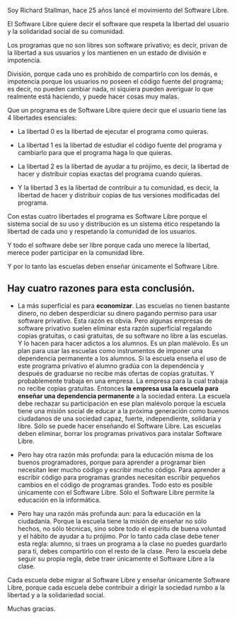 
Soy Richard Stallman, hace 25 años lancé el movimiento del Software
Libre.

El Software Libre quiere decir el software que respeta la libertad del
usuario y  la solidaridad social de su comunidad.

Los programas que no son libres son software privativo; es decir,
privan de la libertad a sus usuarios y los mantienen en un estado
de división e impotencia.

División, porque cada uno es prohibido de compartirlo con los demás, e
impotencia porque los usuarios no poseen el código fuente del programa;
es decir, no pueden cambiar nada, ni siquiera pueden averiguar lo que
realmente está haciendo, y puede hacer cosas muy malas.

Que un programa es de Software Libre quiere decir que el usuario tiene
las 4 libertades esenciales:

+ La libertad 0 es la libertad de ejecutar el programa como quieras.

+ La libertad 1 es la libertad de estudiar el código fuente del programa
y cambiarlo para que el programa haga lo que quieras.

+ La libertad 2 es la libertad de ayudar a tu prójimo, es decir, la
libertad de hacer y distribuir copias  exactas del programa cuando
quieras.

+ Y la libertad 3 es la libertad de contribuir a tu comunidad, es decir,
la libertad de hacer y distribuir copias de tus versiones modificadas
del programa.

Con estas cuatro libertades el programa es Software Libre porque el
sistema social de su uso y distribución es un sistema ético
respetando la libertad de cada uno y respetando la comunidad de los
usuarios.

Y todo el software debe ser libre porque cada uno merece la libertad,
merece poder participar en la comunidad libre.

Y por lo tanto las escuelas deben enseñar únicamente el Software Libre.

## Hay cuatro razones para esta conclusión.

+ La más superficial es para **economizar**. Las escuelas no tienen bastante
dinero, no deben desperdiciar su dinero pagando permiso para usar
software privativo. Esta razón es obvia. Pero algunas empresas de
software privativo suelen eliminar esta razón superficial regalando
copias gratuitas, o casi gratuitas, de su software no libre a las
escuelas. Y lo hacen para hacer adictos a los alumnos. Es un plan
malévolo. Es un plan para usar las escuelas como instrumentos de imponer
una dependencia permanente a los alumnos.
Si la escuela enseña el uso de este programa privativo el alumno gradúa
con la dependencia y después de graduarse no recibe más ofertas de
copias gratuitas. Y probablemente trabaja en una empresa. La empresa
para la cual trabaja no recibe copias gratuitas. Entonces **la empresa
usa la escuela para enseñar una dependencia permanente** a la sociedad
entera. La escuela debe rechazar su participación en ese plan malévolo
porque la escuela tiene una misión social de educar a la próxima
generación como buenos ciudadanos de una sociedad capaz, fuerte,
independiente, solidaria y libre.
Sólo se puede hacer enseñando el Software Libre.
Las escuelas deben eliminar, borrar los programas privativos para
instalar Software Libre.

+ Pero  hay otra razón más profunda: para la educación misma de los
buenos programadores, porque para aprender a programar bien necesitan
leer mucho código y escribir mucho código. Para aprender a escribir
código para programas grandes necesitan escribir pequeños cambios
en el código de programas grandes. Todo esto es posible únicamente con
el Software Libre. Sólo el Software Libre permite la educación en la
informática.

+ Pero hay una razón más profunda aun: para la educación en la ciudadanía.
Porque la escuela tiene la misión de enseñar no sólo hechos, no sólo
técnicas, sino sobre todo el espíritu de buena voluntad y el hábito de
ayudar a tu prójimo. Por lo tanto cada clase debe tener esta regla:
alumno, si traes un programa a la clase no puedes guardarlo para tí,
debes compartirlo con el resto de la clase. Pero la escuela debe seguir
su propia regla, debe traer únicamente el Software Libre a la clase.

Cada escuela debe migrar al Software Libre y enseñar únicamente Software
Libre, porque cada escuela debe contribuir a dirigir la sociedad rumbo
a la libertad y a la solidariedad social.

Muchas gracias.
